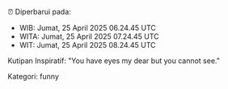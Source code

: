 ⏰ Diperbarui pada:
- WIB: Jumat, 25 April 2025 06.24.45 UTC
- WITA: Jumat, 25 April 2025 07.24.45 UTC
- WIT: Jumat, 25 April 2025 08.24.45 UTC

Kutipan Inspiratif:
"You have eyes my dear but you cannot see."


Kategori: funny

